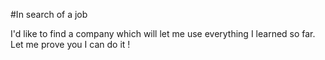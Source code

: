#In search of a job

I'd like to find a company which will let me use everything I learned so far.
Let me prove you I can do it !
